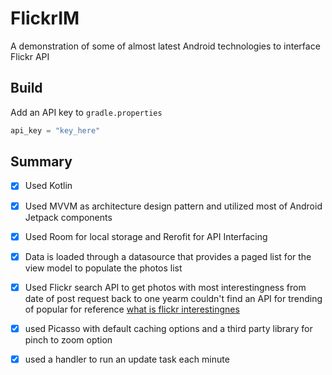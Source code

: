 # FlickrIM

A demonstration of some of almost latest Android technologies to interface Flickr API  

## Build

Add an API key to `gradle.properties`  

```gradle
api_key = "key_here"
```

## Summary

- [x] Used Kotlin
- [x] Used MVVM as architecture design pattern and utilized most of Android Jetpack components
- [x] Used Room for local storage and Rerofit for API Interfacing
- [x] Data is loaded through a datasource that provides a paged list for the view model to populate the photos list
- [x] Used Flickr search API to get photos with most interestingness from date of post request back to one yearm couldn't find an API for trending of popular for reference [what is flickr interestingnes](hhttp://www.steves-digicams.com/knowledge-center/how-tos/online-sharing-social-networking/what-is-flickr-interestingness.html)
- [x] used Picasso with default caching options and a third party library for pinch to zoom option
- [x] used a handler to run an update task each minute    


